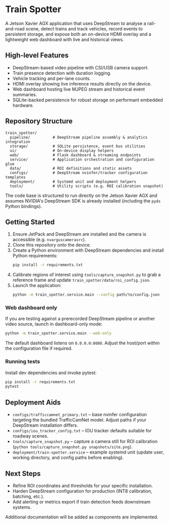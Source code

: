# Train Spotter

A Jetson Xavier AGX application that uses DeepStream to analyse a rail-and-road scene, detect trains and track vehicles, record events to persistent storage, and expose both an on-device HDMI overlay and a lightweight web dashboard with live and historical views.

## High-level Features
- DeepStream-based video pipeline with CSI/USB camera support.
- Train presence detection with duration logging.
- Vehicle tracking and per-lane counts.
- HDMI overlay showing live inference results directly on the device.
- Web dashboard hosting live MJPEG stream and historical event summaries.
- SQLite-backed persistence for robust storage on performant embedded hardware.

## Repository Structure
```
train_spotter/
  pipeline/          # DeepStream pipeline assembly & analytics integration
  storage/           # SQLite persistence, event bus utilities
  ui/                # On-device display helpers
  web/               # Flask dashboard & streaming endpoints
  service/           # Application orchestration and configuration glue
  data/              # ROI definitions and static assets
  configs/           # DeepStream nvinfer/tracker configuration templates
  deployment/        # Systemd unit and deployment helpers
  tools/             # Utility scripts (e.g. ROI calibration snapshot)
```

The code base is structured to run directly on the Jetson Xavier AGX and assumes NVIDIA's DeepStream SDK is already installed (including the `pyds` Python bindings).

## Getting Started
1. Ensure JetPack and DeepStream are installed and the camera is accessible (e.g. `nvarguscamerasrc`).
2. Clone this repository onto the device.
3. Create a Python environment with DeepStream dependencies and install Python requirements:
   ```bash
   pip install -r requirements.txt
   ```
4. Calibrate regions of interest using `tools/capture_snapshot.py` to grab a reference frame and update `train_spotter/data/roi_config.json`.
5. Launch the application:
   ```bash
   python -m train_spotter.service.main --config path/to/config.json
   ```

### Web dashboard only

If you are testing against a prerecorded DeepStream pipeline or another video source, launch in dashboard-only mode:

```bash
python -m train_spotter.service.main --web-only
```

The default dashboard listens on `0.0.0.0:8080`. Adjust the host/port within the configuration file if required.

### Running tests

Install dev dependencies and invoke pytest:

```bash
pip install -r requirements.txt
pytest
```

## Deployment Aids
- `configs/trafficcamnet_primary.txt` – base nvinfer configuration targeting the bundled TrafficCamNet model. Adjust paths if your DeepStream installation differs.
- `configs/iou_tracker_config.txt` – IOU tracker defaults suitable for roadway scenes.
- `tools/capture_snapshot.py` – capture a camera still for ROI calibration (`python tools/capture_snapshot.py snapshots/site.png`).
- `deployment/train-spotter.service` – example systemd unit (update user, working directory, and config paths before enabling).

## Next Steps
- Refine ROI coordinates and thresholds for your specific installation.
- Harden DeepStream configuration for production (INT8 calibration, batching, etc.).
- Add alerting or metrics export if train detection feeds downstream systems.

Additional documentation will be added as components are implemented.
